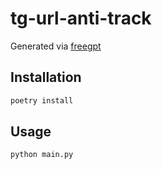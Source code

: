 # tg-url-anti-track

Generated via [freegpt](https://freegpt.one)

## Installation

```bash
poetry install
```

## Usage

```bash
python main.py
```

